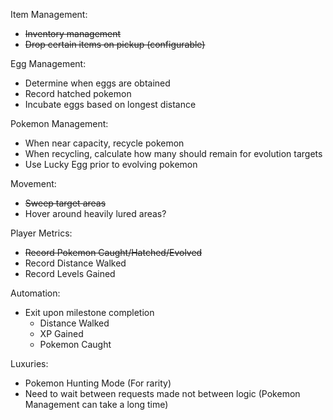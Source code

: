 Item Management:
- ~~Inventory management~~
- ~~Drop certain items on pickup (configurable)~~

Egg Management:
- Determine when eggs are obtained
- Record hatched pokemon
- Incubate eggs based on longest distance

Pokemon Management:
- When near capacity, recycle pokemon
- When recycling, calculate how many should remain for evolution targets
- Use Lucky Egg prior to evolving pokemon

Movement:
- ~~Sweep target areas~~
- Hover around heavily lured areas?

Player Metrics:
- ~~Record Pokemon Caught/Hatched/Evolved~~
- Record Distance Walked
- Record Levels Gained

Automation: 
- Exit upon milestone completion
  - Distance Walked
  - XP Gained
  - Pokemon Caught

Luxuries:
- Pokemon Hunting Mode (For rarity)
- Need to wait between requests made not between logic (Pokemon Management can take a long time)